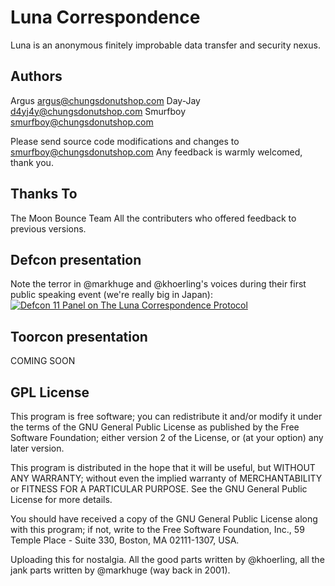 # Luna Correspondence

Luna is an anonymous finitely improbable data transfer and security nexus.


## Authors

Argus <argus@chungsdonutshop.com>
Day-Jay <d4yj4y@chungsdonutshop.com>
Smurfboy <smurfboy@chungsdonutshop.com>

Please send source code modifications and changes to smurfboy@chungsdonutshop.com
Any feedback is warmly welcomed, thank you.


## Thanks To
The Moon Bounce Team
All the contributers who offered feedback to previous versions.

## Defcon presentation

Note the terror in @markhuge and @khoerling's voices during their first public speaking event (we're really big in Japan):
[![Defcon 11 Panel on The Luna Correspondence Protocol](https://www.youtube.com/embed/3jqr9dwJ8O4/4.jpg)](https://www.youtube.com/embed/3jqr9dwJ8O4)

## Toorcon presentation

COMING SOON

## GPL License
This program is free software; you can redistribute it and/or modify it under the terms of the GNU General
Public License as published by the Free Software Foundation; either version 2 of the License, or (at your option) any later version.

This program is distributed in the hope that it will be useful, but WITHOUT ANY WARRANTY; without even the
implied warranty of MERCHANTABILITY or FITNESS FOR A PARTICULAR PURPOSE.  See the GNU General Public License
for more details.

You should have received a copy of the GNU General Public License along with this program; if not, write to
the Free Software Foundation, Inc., 59 Temple Place - Suite 330, Boston, MA  02111-1307, USA.

Uploading this for nostalgia. All the good parts written by @khoerling, all the jank parts written by @markhuge (way back
in 2001).
